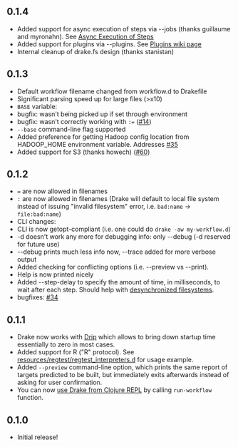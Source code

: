 ## 0.1.4

 * Added support for async execution of steps via --jobs (thanks guillaume and myronahn). See [Async Execution of Steps](https://github.com/Factual/drake/wiki/Async-Execution-of-Steps)
 * Added support for plugins via --plugins. See [Plugins wiki page](https://github.com/Factual/drake/wiki/Plugins)
 * Internal cleanup of drake.fs design (thanks stanistan)

## 0.1.3

 * Default workflow filename changed from workflow.d to Drakefile
 * Significant parsing speed up for large files (>x10)
 * ```BASE``` variable:
  * bugfix: wasn't being picked up if set through environment
  * bugfix: wasn't correctly working with ```:=``` ([#14](https://github.com/Factual/drake/issues/14))
  * ```--base``` command-line flag supported
 * Added preference for getting Hadoop config location from HADOOP_HOME environment variable. Addresses [#35](https://github.com/Factual/drake/issues/35)
 * Added support for S3 (thanks howech) ([#60](https://github.com/Factual/drake/pull/60))

## 0.1.2

 * ```=``` are now allowed in filenames
 * ```:``` are now allowed in filenames (Drake will default to local file system instead of issuing "invalid filesystem" error, i.e. ```bad:name``` -> ```file:bad:name```)
 * CLI changes:
  * CLI is now getopt-compliant (i.e. one could do ```drake -aw my-workflow.d```)
  * -d doesn't work any more for debugging info: only --debug (-d reserved for future use)
  * --debug prints much less info now, --trace added for more verbose output
  * Added checking for conflicting options (i.e. --preview vs --print).
  * Help is now printed nicely
 * Added --step-delay to specify the amount of time, in milliseconds, to wait after each step. Should help with [desynchronized filesystems](https://github.com/Factual/drake/issues/15).
 * bugfixes: [#34](https://github.com/Factual/drake/issues/34)

## 0.1.1

 * Drake now works with [Drip](https://github.com/Factual/drake/wiki/Faster-startup:-Drake-with-Drip) which allows to bring down startup time essentially to zero in most cases.
 * Added support for R ("R" protocol). See [resources/regtest/regtest_interpreters.d](https://github.com/Factual/drake/blob/develop/resources/regtest/regtest_interpreters.d) for usage example.
 * Added ```--preview``` command-line option, which prints the same report of targets predicted to be built, but immediately exits afterwards instead of asking for user confirmation.
 * You can now [use Drake from Clojure REPL](https://github.com/Factual/drake/wiki/Drake-on-the-REPL) by calling ```run-workflow``` function.

## 0.1.0

 * Initial release!

